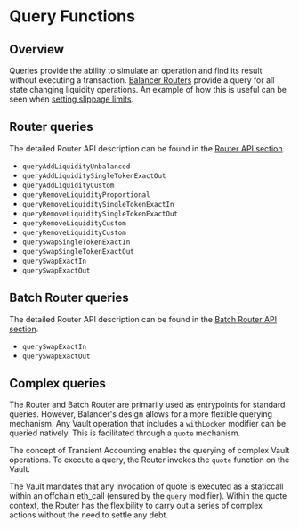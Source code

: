 # Query Functions

## Overview

Queries provide the ability to simulate an operation and find its result without executing a transaction. [Balancer Routers](./overview.md#balancer-routers) provide a query for all state changing liquidity operations. An example of how this is useful can be seen when [setting slippage limits](../../integration-guides/guides/add-liquidity-to-pool.md#queries-and-safely-setting-slippage-limits).

## Router queries
The detailed Router API description can be found in the [Router API section](/concepts/router/onchain-api/router-api.html).

- `queryAddLiquidityUnbalanced`
- `queryAddLiquiditySingleTokenExactOut`
- `queryAddLiquidityCustom`
- `queryRemoveLiquidityProportional`
- `queryRemoveLiquiditySingleTokenExactIn`
- `queryRemoveLiquiditySingleTokenExactOut`
- `queryRemoveLiquidityCustom`
- `queryRemoveLiquidityCustom`
- `querySwapSingleTokenExactIn`
- `querySwapSingleTokenExactOut`
- `querySwapExactIn`
- `querySwapExactOut`

## Batch Router queries
The detailed Router API description can be found in the [Batch Router API section](/concepts/router/onchain-api/batch-router-api.html).

- `querySwapExactIn`
- `querySwapExactOut`

## Complex queries

The Router and Batch Router are primarily used as entrypoints for standard queries. However, Balancer's design allows for a more flexible querying mechanism. Any Vault operation that includes a `withLocker` modifier can be queried natively. This is facilitated through a `quote` mechanism.

The concept of Transient Accounting enables the querying of complex Vault operations. To execute a query, the Router invokes the `quote` function on the Vault.

The Vault mandates that any invocation of quote is executed as a staticcall within an offchain eth_call (ensured by the `query` modifier). Within the quote context, the Router has the flexibility to carry out a series of complex actions without the need to settle any debt.